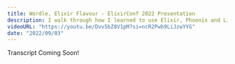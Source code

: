```yaml
---
title: Wordle, Elixir Flavour - ElixirConf 2022 Presentation
description: I walk through how I learned to use Elixir, Phoenix and LiveView in a production environment by building a clone of the popular browser-based word game.
videoURL: "https://youtu.be/Dvv5bZ8V1pM?si=ncR2Pwb9LiJzwYYG"
date: "2022/09/03"
---
```


Transcript Coming Soon!
